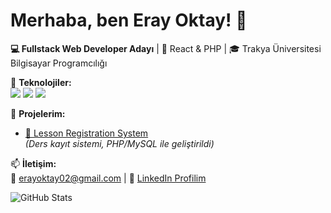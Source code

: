 # Merhaba, ben Eray Oktay! 👋  
**💻 Fullstack Web Developer Adayı** | 🌱 React & PHP | 🎓 Trakya Üniversitesi Bilgisayar Programcılığı 

🔨 **Teknolojiler:**  
<img src="https://img.shields.io/badge/React-61DAFB?logo=react&logoColor=white" /> 
<img src="https://img.shields.io/badge/PHP-777BB4?logo=php&logoColor=white" /> 
<img src="https://img.shields.io/badge/MySQL-4479A1?logo=mysql&logoColor=white" />  

🚀 **Projelerim:**  
- [📝 Lesson Registration System](https://github.com/ErayOktay/AcademicPortal1.0)  
  *(Ders kayıt sistemi, PHP/MySQL ile geliştirildi)*  

📫 **İletişim:**  
📧 erayoktay02@gmail.com | 🔗 [LinkedIn Profilim](https://www.linkedin.com/in/eray-oktay-b80098296/)

![GitHub Stats](https://github-readme-stats.vercel.app/api?username=erayoktay&show_icons=true&theme=radical&cache_buster=12345)
